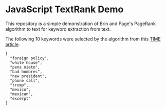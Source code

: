 # JavaScript TextRank Demo

This repository is a simple demonstration of Brin and Page's PageRank algorithm to text for keyword extraction from text.

The following 10 keywords were selected by the algorithm from this [TIME article](http://time.com/4657474/donald-trump-enrique-pena-nieto-mexico-bad-hombres/).
```
[
  "foreign policy",
  "white house",
  "pena nieto",
  "bad hombres",
  "new president",
  "phone call",
  "trump",
  "mexico",
  "mexican",
  "excerpt"
]
```